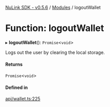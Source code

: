 [NuLink SDK - v0.5.6](../README.md) / [Modules](../modules.md) / logoutWallet

# Function: logoutWallet

▸ **logoutWallet**(): `Promise`<`void`\>

Logs out the user by clearing the local storage.

#### Returns

`Promise`<`void`\>

#### Defined in

[api/wallet.ts:225](https://github.com/NuLink-network/nulink-sdk/blob/9e77a59/src/api/wallet.ts#L225)
